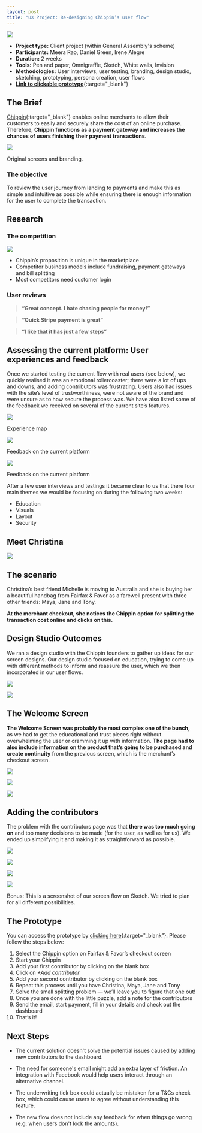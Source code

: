 ```yaml
---
layout: post
title: "UX Project: Re-designing Chippin’s user flow"
---
```


![](images/case_studies/chippin/welcome_page.png)

* **Project type:** Client project (within General Assembly's scheme)
* **Participants:** Meera Rao, Daniel Green, Irene Alegre
* **Duration:** 2 weeks
* **Tools:** Pen and paper, Omnigraffle, Sketch, White walls, Invision
* **Methodologies:** User interviews, user testing, branding, design studio, sketching, prototyping, persona creation, user flows
* [**Link to clickable prototype**](https://projects.invisionapp.com/share/3SEKP2Y64#/screens/265872443_Desktop){:target="_blank"}


## The Brief

[Chippin](https://chippin.co.uk/){:target="_blank"} enables online merchants to allow their
customers to easily and securely share the cost of an online purchase.
Therefore, **Chippin functions as a payment gateway and increases the chances of
users finishing their payment transactions.**

![](images/case_studies/chippin/old_design.png)
<figcaption>Original screens and branding.</figcaption>

### The objective

To review the user journey from landing to payments and make this as simple and
intuitive as possible while ensuring there is enough information for the user to
complete the transaction.

## Research

### The competition

![](images/case_studies/chippin/competitor_analysis.png)


* Chippin’s proposition is unique in the marketplace
* Competitor business models include fundraising, payment gateways and bill
splitting
* Most competitors need customer login


### User reviews

> **“Great concept. I hate chasing people for money!”**

> **“Quick Stripe payment is great”**

> **“I like that it has just a few steps”**

## Assessing the current platform: User experiences and feedback

Once we started testing the current flow with real users (see below), we quickly
realised it was an emotional rollercoaster; there were a lot of ups and downs,
and adding contributors was frustrating. Users also had issues with the site’s
level of trustworthiness, were not aware of the brand and were unsure as to how
secure the process was. We have also listed some of the feedback we received on several of the current
site’s features.

![](images/case_studies/chippin/experience_map.png)
<figcaption>Experience map</figcaption>

![](images/case_studies/chippin/feedback_on_current_design.png)
<figcaption>Feedback on the current platform</figcaption>

![](images/case_studies/chippin/feedback_on_current_design_two.png)
<figcaption>Feedback on the current platform</figcaption>

After a few user interviews and testings it became clear to us that there four
main themes we would be focusing on during the following two weeks:

* Education
* Visuals
* Layout
* Security

## Meet Christina

![](images/case_studies/chippin/christina.jpeg)



## The scenario

Christina’s best friend Michelle is moving to Australia and she is buying her a
beautiful handbag from Fairfax & Favor as a farewell present with three other
friends: Maya, Jane and Tony.

**At the merchant checkout, she notices the Chippin option for splitting the
transaction cost online and clicks on this.**

## Design Studio Outcomes

We ran a design studio with the Chippin founders to gather up ideas for our
screen designs. Our design studio focused on education, trying to come up with
different methods to inform and reassure the user, which we then incorporated in
our user flows.

![](images/case_studies/chippin/design_studio_one.png)

![](images/case_studies/chippin/design_studio_two.png)

## The Welcome Screen

**The Welcome Screen was probably the most complex one of the bunch,** as we had to
get the educational and trust pieces right without overwhelming the user or
cramming it up with information. **The page had to also include information on the
product that’s going to be purchased and create continuity** from the previous
screen, which is the merchant’s checkout screen.

![](images/case_studies/chippin/first_iterations_one.png)

![](images/case_studies/chippin/first_iterations_two.png)


![](images/case_studies/chippin/first_iterations_three.png)

## Adding the contributors

The problem with the contributors page was that **there was too much going on** and too many decisions to be made (for the user, as well as for us). We ended up simplifying it and making
it as straightforward as possible.

![](images/case_studies/chippin/first_iterations_four.png)

![](images/case_studies/chippin/first_iterations_five.png)

![](images/case_studies/chippin/first_iterations_six.png)


![](images/case_studies/chippin/user_flow.png)
<figcaption>Bonus: This is a screenshot of our screen flow on Sketch. We tried to plan for all different possibilities.</figcaption>

## The Prototype

You can access the prototype by [clicking
here](https://invis.io/3SEKP2Y64#/265872443_Desktop){:target="_blank"}. Please follow the steps below:

1.  Select the Chippin option on Fairfax & Favor’s checkout screen
1. Start your Chippin
1. Add your first contributor by clicking on the blank box
1. Click on *+Add contributor*
1. Add your second contributor by clicking on the blank box
1. Repeat this process until you have Christina, Maya, Jane and Tony
1. Solve the small splitting problem — we’ll leave you to figure that one out!
1. Once you are done with the little puzzle, add a note for the contributors
1. Send the email, start payment, fill in your details and check out the dashboard
1. That’s it!

## Next Steps

* The current solution doesn't solve the potential issues caused by adding new contributors to the dashboard.

* The need for someone's email might add an extra layer of friction. An integration with Facebook would help users interact through an alternative channel.

* The underwriting tick box could actually be mistaken for a T&Cs check box, which could cause users to agree without understanding this feature.

* The new flow does not include any feedback for when things go wrong (e.g. when users don't lock the amounts).
